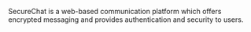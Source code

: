 SecureChat is a web-based communication platform which offers encrypted messaging and provides authentication and security to users.
